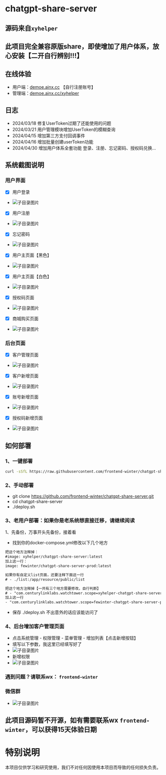 # chatgpt-share-server

## 源码来自`xyhelper`

## 此项目完全兼容原版share，即使增加了用户体系，放心安装【二开自行辨别!!!】

## 在线体验
- 用户端：[demoe.ainx.cc](https://demoe.ainx.cc) 【自行注册账号】
- 管理端：[demoe.ainx.cc/xyhelper](https://demoe.ainx.cc/xyhelper) 

## 日志
- 2024/03/18 修复UserToken过期了还能使用的问题
- 2024/03/21 用户管理模块增加UserToken的模糊查询
- 2024/04/15 增加第三方支付回调事件
- 2024/04/16 增加批量创建userToken功能
- 2024/04/30 增加用户体系全套功能 登录、注册、忘记密码、授权码兑换...

## 系统截图说明
### 用户界面
- [x] 用户登录
- ![子目录图片](./images/img.png)
- [x] 用户注册
- ![子目录图片](./images/img_1.png)
- [x] 忘记密码
- ![子目录图片](./images/img_2.png)
- [x] 用户主页面【黑色】
- ![子目录图片](./images/img_3.png)
- [x] 用户主页面【白色】
- ![子目录图片](./images/img_4.png)
- [x] 授权码页面
- ![子目录图片](./images/img_5.png)
- [x] 商城购买页面
- ![子目录图片](./images/img_6.png)

### 后台页面
- [x] 客户管理页面
- ![子目录图片](./images/img_7.png)
- [x] 客户新增页面
- ![子目录图片](./images/img_8.png)
- [x] 账号新增页面
- ![子目录图片](./images/img_9.png)
- [x] 授权码新增页面
- ![子目录图片](./images/img_10.png)


## 如何部署

### 1、一键部署
```bash
curl -sSfL https://raw.githubusercontent.com/frontend-winter/chatgpt-share-server/master/quick-install.sh | bash
```

### 2、手动部署

- git clone https://github.com/frontend-winter/chatgpt-share-server.git
- cd chatgpt-share-server
- ./deploy.sh

### 3、老用户部署：如果你是老系统想直接迁移，请继续阅读
1、先备份，万事开头先备份，接着看
- 找到你的docker-compose.yml修改以下几个地方
```html
把这个地方注释掉：
#image: xyhelper/chatgpt-share-server:latest
加上这一行：
image: fewinter/chatgpt-share-server-prod:latest

如果你有自定义list页面，还要注释下面这一行
# - ./list:/app/resource/public/list

把这个地方注释掉【一共有三个地方需要修改，自行判断】
# - "com.centurylinklabs.watchtower.scope=xyhelper-chatgpt-share-server"
加上这一行
- "com.centurylinklabs.watchtower.scope=fewinter-chatgpt-share-server-prod"
```
- 保存 ./deploy.sh 不出意外的话应该能访问了

### 4、后台增加客户管理页面
- 点击系统管理 - 权限管理 - 菜单管理 - 增加列表【点击新增按钮】
- 填写以下参数，我这里已经填写好了
- ![子目录图片](./images/img_11.png)
- 新增权限
- ![子目录图片](./images/img_12.png)

### 遇到问题？请联系wx： `frontend-winter`

### 微信群
- ![子目录图片](./images/img_13.png)
## 此项目源码暂不开源，如有需要联系wx `frontend-winter`，可以获得15天体验日期

# 特别说明

本项目仅供学习和研究使用，我们不对任何因使用本项目而导致的任何损失负责。
